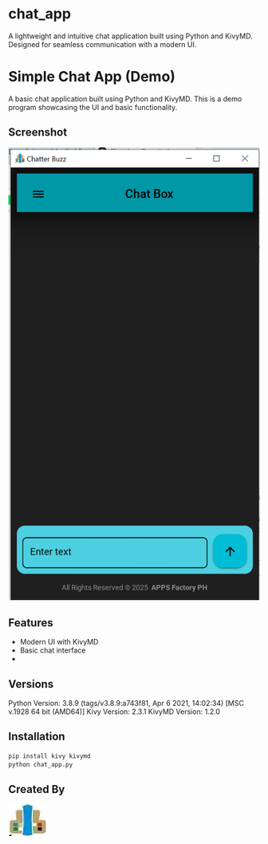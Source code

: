 # chat_app
A lightweight and intuitive chat application built using Python and KivyMD. Designed for seamless communication with a modern UI. 

# Simple Chat App (Demo)  

A basic chat application built using Python and KivyMD. This is a demo program showcasing the UI and basic functionality.  

## Screenshot  
![Chat App Screenshot](chat_app.PNG)  

## Features  
- Modern UI with KivyMD  
- Basic chat interface
-  
## Versions
Python Version: 3.8.9 (tags/v3.8.9:a743f81, Apr 6 2021, 14:02:34) [MSC v.1928 64 bit (AMD64)]
Kivy Version: 2.3.1
KivyMD Version: 1.2.0

## Installation  
```bash
pip install kivy kivymd
python chat_app.py
```

## Created By  
![Apps Factory PH](app.png)  

